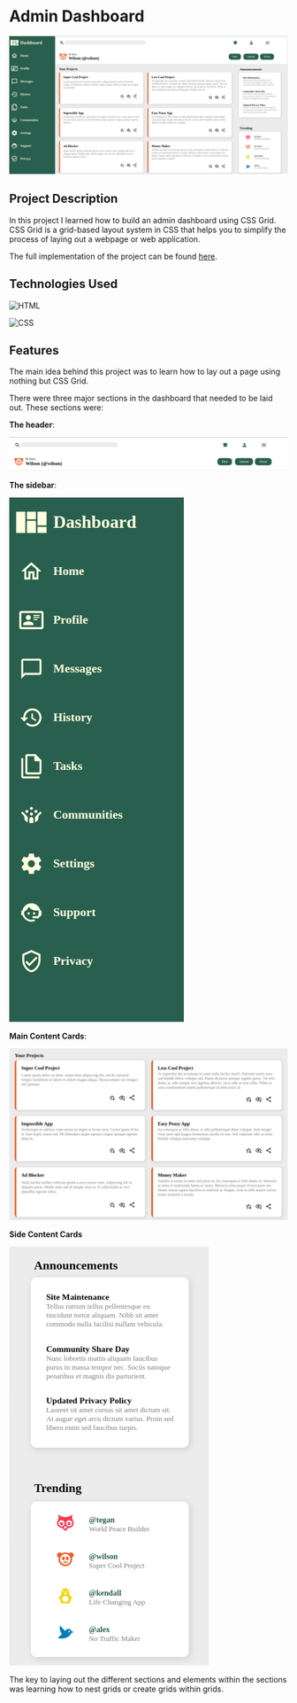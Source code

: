 # **Admin Dashboard**

![Full-Page](images/readme-assets/full-page.png)

## **Project Description**

In this project I learned how to build an admin dashboard using CSS Grid.
CSS Grid is a grid-based layout system in CSS that helps you to simplify the process of laying out a webpage or web application.

The full implementation of the project can be found [here](https://wilsonsiaw.github.io/admin-dashboard/).

## **Technologies Used**

![HTML](https://img.shields.io/badge/HTML5-E34F26?style=for-the-badge&logo=html5&logoColor=white)

![CSS](https://img.shields.io/badge/CSS3-1572B6?style=for-the-badge&logo=css3&logoColor=white)

## **Features**

The main idea behind this project was to learn how to lay out a page using nothing
but CSS Grid.

There were three major sections in the dashboard that needed to be laid out. These sections were:

**The header**:

![header](images/readme-assets/header.png)

**The sidebar**:

![sidebar](images/readme-assets/sidebar.png)

**Main Content Cards**:

![main-cards](images/readme-assets/main-cards.png)

**Side Content Cards**

![side-cards](images/readme-assets/side-cards.png)

The key to laying out the different sections and elements within the sections was learning how to nest grids or create grids within grids.

